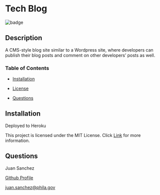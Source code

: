 # Tech Blog

![badge](https://img.shields.io/badge/License-MIT-blue?style=plastic)

## Description

A CMS-style blog site similar to a Wordpress site, where developers can publish their blog posts and comment on other developers’ posts as well.

### Table of Contents

* [Installation](#installation)

* [License](#license)

* [Questions](#questions)

## Installation

Deployed to Heroku

This project is licensed under the MIT License.
Click [Link](https://choosealicense.com/licenses/mit/) for more information.

## Questions

Juan Sanchez

[Github Profile](https://github.com/karizmatik215)

juan.sanchez@phila.gov

